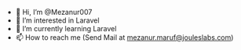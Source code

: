 - 👋 Hi, I’m @Mezanur007
- 👀 I’m interested in Laravel  
- 🌱 I’m currently learning Laravel
- 📫 How to reach me (Send Mail at mezanur.maruf@jouleslabs.com)

<!---
Mezanur007/Mezanur007 is a ✨ special ✨ repository because its `README.md` (this file) appears on your GitHub profile.
You can click the Preview link to take a look at your changes.
--->
